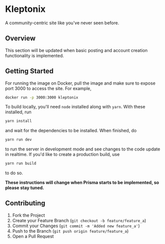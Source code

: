 # Kleptonix

A community-centric site like you've never seen before.

## Overview

This section will be updated when basic posting and account creation functionality is implemented.

## Getting Started

For running the image on Docker, pull the image and make sure to expose port 3000 to access the site. For example,

```sh
docker run -p 3000:3000 kleptonix
```

To build locally, you'll need `node` installed along with `yarn`. With these installed, run

```sh
yarn install
```

and wait for the dependencies to be installed. When finished, do

```sh
yarn run dev
```

to run the server in development mode and see changes to the code update in realtime. If you'd like to create a production build, use

```sh
yarn run build
```

to do so.

**These instructions will change when Prisma starts to be implemented, so please stay tuned.**

## Contributing

1. Fork the Project
2. Create your Feature Branch (`git checkout -b feature/feature_a`)
3. Commit your Changes (`git commit -m 'Added new feature_a'`)
4. Push to the Branch (`git push origin feature/feature_a`)
5. Open a Pull Request
